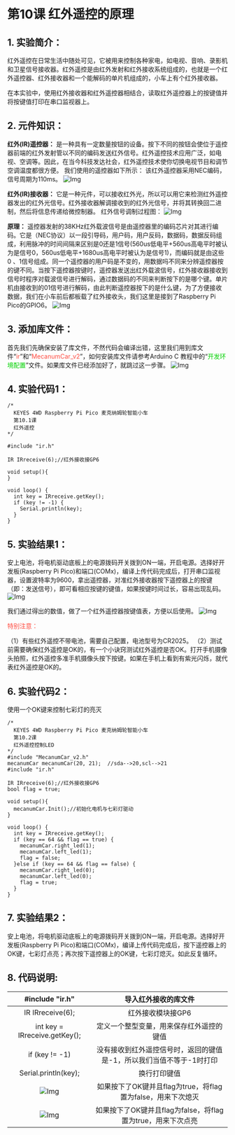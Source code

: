 # 第10课 红外遥控的原理

## 1. 实验简介：
红外遥控在日常生活中随处可见，它被用来控制各种家电，如电视、音响、录影机和卫星信号接收器。红外遥控是由红外发射和红外接收系统组成的，也就是一个红外遥控器、红外接收器和一个能解码的单片机组成的，小车上有个红外接收器。

在本实验中，使用红外接收器和红外遥控器相结合，读取红外遥控器上的按键值并将按键值打印在串口监视器上。

## 2. 元件知识：
**红外(IR)遥控器：** 是一种具有一定数量按钮的设备。按下不同的按钮会使位于遥控器前端的红外发射管以不同的编码发送红外信号。红外遥控技术应用广泛，如电视、空调等。因此，在当今科技发达社会，红外遥控技术使你切换电视节目和调节空调温度都很方便。
我们使用的遥控器如下所示：
该红外遥控器采用NEC编码，信号周期为110ms。
![Img](./media/1e106ffcce219ed8acee00a1586fd473.png)

**红外(IR)接收器：** 它是一种元件，可以接收红外光，所以可以用它来检测红外遥控器发出的红外光信号。红外接收器解调接收到的红外光信号，并将其转换回二进制，然后将信息传递给微控制器。
红外信号调制过程图：
![Img](./media/db315303f326c1b15838b0b4bbe07a2c.png)

**原理：** 遥控器发射的38KHz红外载波信号是由遥控器里的编码芯片对其进行编码。它是（NEC协议）以一段引导码，用户码，用户反码，数据码，数据反码组成，利用脉冲的时间间隔来区别是0还是1信号(560us低电平+560us高电平时被认为是信号0，560us低电平+1680us高电平时被认为是信号1)，而编码就是由这些0 、1信号组成。同一个遥控器的用户码是不变的，用数据吗不同来分辨遥控器按的键不同。当按下遥控器按键时，遥控器发送出红外载波信号，红外接收器接收到信号时程序对载波信号进行解码，通过数据码的不同来判断按下的是哪个键。单片机由接收到的01信号进行解码，由此判断遥控器按下的是什么键，为了方便接收数据，我们在小车前后都板载了红外接收头，我们这里是接到了Raspberry Pi Pico的GPIO6。
![Img](./media/f8ee8bf40e4efa63f3cc4665cf7f423d.png)

## 3. 添加库文件：
首先我们先确保安装了库文件，不然代码会编译出错，这里我们用到库文件“<span style="color: rgb(255, 76, 65);">ir</span>”和“<span style="color: rgb(255, 76, 65);">MecanumCar_v2</span>”，如何安装库文件请参考Arduino C 教程中的“<span style="color: rgb(0, 209, 0);">开发环境配置</span>”文件。如果库文件已经添加好了，就跳过这一步骤。
![Img](./media/b1b60f9edaa8f26ecf2534f1e0be73aa.png)

## 4. 实验代码1：
```
/*
  KEYES 4WD Raspberry Pi Pico 麦克纳姆轮智能小车
  第10.1课
  红外遥控
*/

#include "ir.h"

IR IRreceive(6);//红外接收接GP6

void setup(){
}

void loop() {
  int key = IRreceive.getKey();
  if (key != -1) {
    Serial.println(key);
  }
}
```

## 5. 实验结果1：
安上电池，将电机驱动底板上的电源拨码开关拨到ON一端，开启电源。选择好开发板(Raspberry Pi Pico)和端口(COMx)，编译上传代码完成后，打开串口监视器，设置波特率为9600，拿出遥控器，对准红外接收器按下遥控器上的按键（即：发送信号），即可看相应按键的键值，如果按键时间过长，容易出现乱码。
![Img](./media/e09e3839bd9ef01efc886ca9cceebbcc.png)

我们通过得出的数值，做了一个红外遥控器按键值表，方便以后使用。
![Img](./media/1eae97e29c7e08e8cae15fa9809cd359.png)

<span style="color: rgb(255, 76, 65);">特别注意：</span>

（1）有些红外遥控不带电池，需要自己配置，电池型号为CR2025。
（2）测试前需要确保红外遥控是OK的，有一个小诀窍测试红外遥控是否OK。打开手机摄像头拍照，红外遥控多准手机摄像头按下按键。如果在手机上看到有紫光闪烁，就代表红外遥控是OK的。

## 6. 实验代码2：
使用一个OK键来控制七彩灯的亮灭
```
/*
  KEYES 4WD Raspberry Pi Pico 麦克纳姆轮智能小车
  第10.2课
  红外遥控控制LED
*/
#include "MecanumCar_v2.h"
mecanumCar mecanumCar(20, 21);  //sda-->20,scl-->21
#include "ir.h"

IR IRreceive(6);//红外接收接GP6
bool flag = true;

void setup(){
  mecanumCar.Init();//初始化电机与七彩灯驱动
}

void loop() {
  int key = IRreceive.getKey();
  if (key == 64 && flag == true) {
    mecanumCar.right_led(1);
    mecanumCar.left_led(1);
    flag = false;
  }else if (key == 64 && flag == false) {
    mecanumCar.right_led(0);
    mecanumCar.left_led(0);
    flag = true;
  }
}
```
## 7. 实验结果2：
安上电池，将电机驱动底板上的电源拨码开关拨到ON一端，开启电源。选择好开发板(Raspberry Pi Pico)和端口(COMx)，编译上传代码完成后，按下遥控器上的OK键，七彩灯点亮；再次按下遥控器上的OK键，七彩灯熄灭。如此反复循环。

## 8. 代码说明: 
| #include "ir.h" | 导入红外接收的库文件 |
| :--: | :--: |
| IR IRreceive(6);  | 红外接收模块接GP6 |
| int key = IRreceive.getKey(); | 定义一个整型变量，用来保存红外遥控的键值 |
| if (key != -1) | 没有接收到红外遥控信号时，返回的键值是-1，所以我们当值不等于-1时打印 |
| Serial.println(key);| 换行打印键值 |
|![Img](./media/7f964c097efaff1c5fa1364da08ff46c.png)| 如果按下了OK键并且flag为true，将flag置为false，用来下次熄灭|
|![Img](./media/6c30d70d73824d9eaac76ce43dd8a9ac.png) | 如果按下了OK键并且flag为false，将flag置为true，用来下次点亮 |















